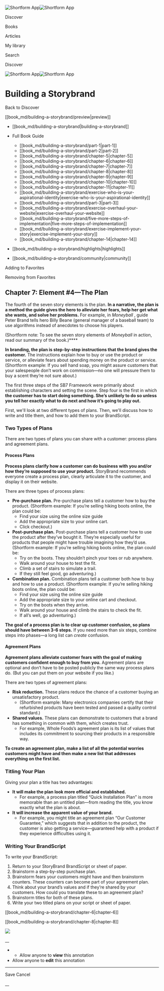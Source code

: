 ![Shortform App](/img/logo.36a2399e.svg)![Shortform App](/img/logo-dark.70c1b072.svg)

Discover

Books

Articles

My library

Search

Discover

![Shortform App](/img/logo.36a2399e.svg)![Shortform App](/img/logo-dark.70c1b072.svg)

# Building a Storybrand

Back to Discover

[[book_md/building-a-storybrand/preview|preview]]

  * [[book_md/building-a-storybrand|building-a-storybrand]]
  * Full Book Guide

    * [[book_md/building-a-storybrand/part-1|part-1]]
    * [[book_md/building-a-storybrand/part-2|part-2]]
    * [[book_md/building-a-storybrand/chapter-5|chapter-5]]
    * [[book_md/building-a-storybrand/chapter-6|chapter-6]]
    * [[book_md/building-a-storybrand/chapter-7|chapter-7]]
    * [[book_md/building-a-storybrand/chapter-8|chapter-8]]
    * [[book_md/building-a-storybrand/chapter-9|chapter-9]]
    * [[book_md/building-a-storybrand/chapter-10|chapter-10]]
    * [[book_md/building-a-storybrand/chapter-11|chapter-11]]
    * [[book_md/building-a-storybrand/exercise-who-is-your-aspirational-identity|exercise-who-is-your-aspirational-identity]]
    * [[book_md/building-a-storybrand/part-3|part-3]]
    * [[book_md/building-a-storybrand/exercise-overhaul-your-website|exercise-overhaul-your-website]]
    * [[book_md/building-a-storybrand/five-more-steps-of-implementation|five-more-steps-of-implementation]]
    * [[book_md/building-a-storybrand/exercise-implement-your-story|exercise-implement-your-story]]
    * [[book_md/building-a-storybrand/chapter-14|chapter-14]]
  * [[book_md/building-a-storybrand/highlights|highlights]]
  * [[book_md/building-a-storybrand/community|community]]



Adding to Favorites 

Removing from Favorites 

## Chapter 7: Element #4—The Plan

The fourth of the seven story elements is the plan. **In a narrative, the plan is a method the guide gives the hero to alleviate her fears, help her get what she wants, and solve her problems.** For example, in _Moneyball_ , guide Peter Brand tells hero Billy Beane (general manager of a baseball team) to use algorithms instead of anecdotes to choose his players.

(Shortform note: To see the seven story elements of _Moneyball_ in action, read our summary of the book.)****

**In branding, the plan is step-by-step instructions that the brand gives the customer.** The instructions explain how to buy or use the product or service, or alleviate fears about spending money on the product or service. (Shortform example: If you sell hand soap, you might assure customers that your salespeople don’t work on commission—no one will pressure them to buy a scent they’re not sure about.)

The first three steps of the SB7 Framework were primarily about establishing characters and setting the scene. Step four is the first in which **the customer has to start doing something. She’s unlikely to do so unless you tell her exactly what to do next and how it’s going to play out.**

First, we'll look at two different types of plans. Then, we'll discuss how to write and title them, and how to add them to your BrandScript.

### Two Types of Plans

There are two types of plans you can share with a customer: process plans and agreement plans.

#### Process Plans

**Process plans clarify how a customer can do business with you and/or how they’re supposed to use your product.** StoryBrand recommends everyone create a process plan, clearly articulate it to the customer, and display it on their website.

There are three types of process plans:

  * **Pre-purchase plan.** Pre-purchase plans tell a customer how to buy the product. (Shortform example: If you’re selling hiking boots online, the plan could be:
    * Find your size using the online size guide
    * Add the appropriate size to your online cart.
    * Click checkout.)
  * **Post-purchase plan.** Post-purchase plans tell a customer how to use the product after they’ve bought it. They’re especially useful for products that people might have trouble imagining how they’d use. (Shortform example: If you’re selling hiking boots online, the plan could be:
    * Try on the boots. They shouldn’t pinch your toes or rub anywhere.
    * Walk around your house to test the fit.
    * Climb a set of stairs to simulate a trail.
    * If they still feel good, go adventuring.)
  * **Combination plan.** Combination plans tell a customer both how to buy and how to use a product. (Shortform example: If you’re selling hiking boots online, the plan could be:
    * Find your size using the online size guide
    * Add the appropriate size to your online cart and checkout.
    * Try on the boots when they arrive.
    * Walk around your house and climb the stairs to check the fit.
    * If all’s well, go adventuring.)



**The goal of a process plan is to clear up customer confusion, so plans should have between 3-6 steps.** If you need more than six steps, combine steps into phases—a long list can _create_ confusion.

#### Agreement Plans

**Agreement plans alleviate customer fears with the goal of making customers confident enough to buy from you.** Agreement plans are optional and don’t have to be posted publicly the same way process plans do. (But you can put them on your website if you like.)

There are two types of agreement plans:

  * **Risk reduction.** These plans reduce the chance of a customer buying an unsatisfactory product.
    * (Shortform example: Many electronics companies certify that their refurbished products have been tested and passed a quality control standard.)
  * **Shared values.** These plans can demonstrate to customers that a brand has something in common with them, which creates trust.
    * For example, Whole Foods’s agreement plan is its list of values that includes its commitment to sourcing their products in a responsible way.



**To create an agreement plan, make a list of all the potential worries customers might have and then make a new list that addresses everything on the first list.**

### Titling Your Plan

Giving your plan a title has two advantages:

  * **It will make the plan look more official and established.**
    * For example, a process plan titled “Quick Installation Plan” is more memorable than an untitled plan—from reading the title, you know exactly what the plan is about.
  * **It will increase the apparent value of your brand.**
    * For example, you might title an agreement plan “Our Customer Guarantee,” which suggests that in addition to the product, the customer is also getting a service—guaranteed help with a product if they experience difficulties using it. 



### Writing Your BrandScript

To write your BrandScript:

  1. Return to your StoryBrand BrandScript or sheet of paper.
  2. Brainstorm a step-by-step purchase plan.
  3. Brainstorm fears your customers might have and then brainstorm counters. These counters can become part of your agreement plan. 
  4. Think about your brand’s values and if they’re shared by your customers. How could you translate these to an agreement plan?
  5. Brainstorm titles for both of these plans.
  6. Write your two titled plans on your script or sheet of paper.



[[book_md/building-a-storybrand/chapter-6|chapter-6]]

[[book_md/building-a-storybrand/chapter-8|chapter-8]]

![](https://bat.bing.com/action/0?ti=56018282&Ver=2&mid=37f3f18c-8f61-453f-bab1-f2e577a185dd&sid=49fff5b0636c11eeb9c611038afc8668&vid=4a005010636c11ee80c703d4c4a7acd5&vids=0&msclkid=N&pi=0&lg=en-US&sw=800&sh=600&sc=24&nwd=1&tl=Shortform%20%7C%20Book&p=https%3A%2F%2Fwww.shortform.com%2Fapp%2Fbook%2Fbuilding-a-storybrand%2Fchapter-7&r=&lt=491&evt=pageLoad&sv=1&rn=242266)

__

  *   * Allow anyone to **view** this annotation
  * Allow anyone to **edit** this annotation



* * *

Save Cancel

__



